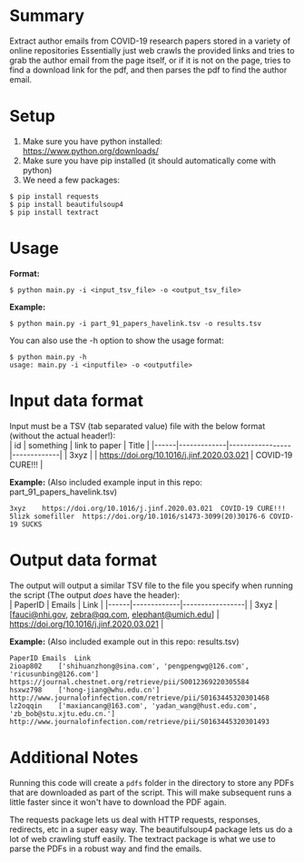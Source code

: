 # Summary
Extract author emails from COVID-19 research papers stored in a variety of online repositories
Essentially just web crawls the provided links and tries to grab the author email from the page itself, or if it is not on the page, tries to find a download link for the pdf, and then parses the pdf to find the author email.

# Setup
1) Make sure you have python installed: https://www.python.org/downloads/
2) Make sure you have pip installed (it should automatically come with python)
3) We need a few packages:
```
$ pip install requests
$ pip install beautifulsoup4
$ pip install textract
```

# Usage
<b>Format:</b><br>
```
$ python main.py -i <input_tsv_file> -o <output_tsv_file>
```
<b>Example:</b><br>
```
$ python main.py -i part_91_papers_havelink.tsv -o results.tsv
```
You can also use the -h option to show the usage format:
```
$ python main.py -h
usage: main.py -i <inputfile> -o <outputfile>
```

# Input data format
Input must be a TSV (tab separated value) file with the below format (without the actual header!):<br>
|  id  |  something  |  link to paper  |  Title  |
|------|-------------|-----------------|-------------|
| 3xyz |             |  https://doi.org/10.1016/j.jinf.2020.03.021 |  COVID-19 CURE!!!    |

<b>Example:</b> (Also included example input in this repo: part_91_papers_havelink.tsv)<br>
```
3xyz    https://doi.org/10.1016/j.jinf.2020.03.021  COVID-19 CURE!!!
5lizk somefiller  https://doi.org/10.1016/s1473-3099(20)30176-6 COVID-19 SUCKS
```


# Output data format
The output will output a similar TSV file to the file you specify when running the script (The output <i>does</i> have the header):<br>
|  PaperID  |  Emails  |  Link  |
|------|-------------|-----------------|
| 3xyz | \[fauci@nhi.gov, zebra@qq.com, elephant@umich.edu\]            |  https://doi.org/10.1016/j.jinf.2020.03.021 |

<b>Example:</b> (Also included example out in this repo: results.tsv)<br>
```
PaperID	Emails	Link
2ioap802	['shihuanzhong@sina.com', 'pengpengwg@126.com', 'ricusunbing@126.com']	https://journal.chestnet.org/retrieve/pii/S0012369220305584
hsxwz798	['hong-jiang@whu.edu.cn']	http://www.journalofinfection.com/retrieve/pii/S0163445320301468
lz2oqqin	['maxiancang@163.com', 'yadan_wang@hust.edu.com', 'zb_bob@stu.xjtu.edu.cn.']	http://www.journalofinfection.com/retrieve/pii/S0163445320301493
```

# Additional Notes
Running this code will create a `pdfs` folder in the directory to store any PDFs that are downloaded as part of the script. This will make subsequent runs a little faster since it won't have to download the PDF again.

The requests package lets us deal with HTTP requests, responses, redirects, etc in a super easy way.
The beautifulsoup4 package lets us do a lot of web crawling stuff easily.
The textract package is what we use to parse the PDFs in a robust way and find the emails.
